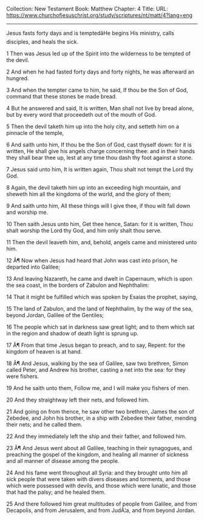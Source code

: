 Collection: New Testament
Book: Matthew
Chapter: 4
Title: 
URL: https://www.churchofjesuschrist.org/study/scriptures/nt/matt/4?lang=eng

---

Jesus fasts forty days and is temptedâHe begins His ministry, calls disciples, and heals the sick.

1 Then was Jesus led up of the Spirit into the wilderness to be tempted of the devil.

2 And when he had fasted forty days and forty nights, he was afterward an hungred.

3 And when the tempter came to him, he said, If thou be the Son of God, command that these stones be made bread.

4 But he answered and said, It is written, Man shall not live by bread alone, but by every word that proceedeth out of the mouth of God.

5 Then the devil taketh him up into the holy city, and setteth him on a pinnacle of the temple,

6 And saith unto him, If thou be the Son of God, cast thyself down: for it is written, He shall give his angels charge concerning thee: and in their hands they shall bear thee up, lest at any time thou dash thy foot against a stone.

7 Jesus said unto him, It is written again, Thou shalt not tempt the Lord thy God.

8 Again, the devil taketh him up into an exceeding high mountain, and sheweth him all the kingdoms of the world, and the glory of them;

9 And saith unto him, All these things will I give thee, if thou wilt fall down and worship me.

10 Then saith Jesus unto him, Get thee hence, Satan: for it is written, Thou shalt worship the Lord thy God, and him only shalt thou serve.

11 Then the devil leaveth him, and, behold, angels came and ministered unto him.

12 Â¶ Now when Jesus had heard that John was cast into prison, he departed into Galilee;

13 And leaving Nazareth, he came and dwelt in Capernaum, which is upon the sea coast, in the borders of Zabulon and Nephthalim:

14 That it might be fulfilled which was spoken by Esaias the prophet, saying,

15 The land of Zabulon, and the land of Nephthalim, by the way of the sea, beyond Jordan, Galilee of the Gentiles;

16 The people which sat in darkness saw great light; and to them which sat in the region and shadow of death light is sprung up.

17 Â¶ From that time Jesus began to preach, and to say, Repent: for the kingdom of heaven is at hand.

18 Â¶ And Jesus, walking by the sea of Galilee, saw two brethren, Simon called Peter, and Andrew his brother, casting a net into the sea: for they were fishers.

19 And he saith unto them, Follow me, and I will make you fishers of men.

20 And they straightway left their nets, and followed him.

21 And going on from thence, he saw other two brethren, James the son of Zebedee, and John his brother, in a ship with Zebedee their father, mending their nets; and he called them.

22 And they immediately left the ship and their father, and followed him.

23 Â¶ And Jesus went about all Galilee, teaching in their synagogues, and preaching the gospel of the kingdom, and healing all manner of sickness and all manner of disease among the people.

24 And his fame went throughout all Syria: and they brought unto him all sick people that were taken with divers diseases and torments, and those which were possessed with devils, and those which were lunatic, and those that had the palsy; and he healed them.

25 And there followed him great multitudes of people from Galilee, and from Decapolis, and from Jerusalem, and from JudÃ¦a, and from beyond Jordan.
